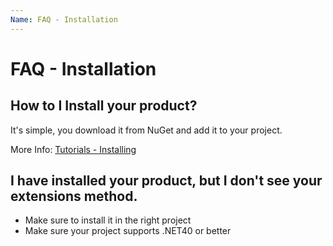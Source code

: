 ```yaml
---
Name: FAQ - Installation
---
```


# FAQ - Installation

## How to I Install your product?
It's simple, you download it from NuGet and add it to your project.

More Info: [Tutorials - Installing](installing)

## I have installed your product, but I don't see your extensions method.
- Make sure to install it in the right project
- Make sure your project supports .NET40 or better
